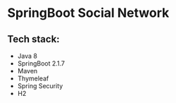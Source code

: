 # SpringBoot Social Network

## Tech stack:
- Java 8
- SpringBoot 2.1.7
- Maven
- Thymeleaf
- Spring Security
- H2